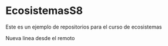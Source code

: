 # EcosistemasS8

Este es un ejemplo de repositorios para el curso de ecosistemas

Nueva linea desde el remoto